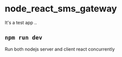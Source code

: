 # node_react_sms_gateway
It's a test app .. 

## `npm run dev`
Run both nodejs server and client react concurrently
